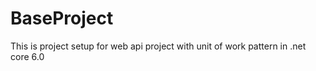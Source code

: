 # BaseProject

This is project setup for web api project with unit of work pattern in .net core 6.0
